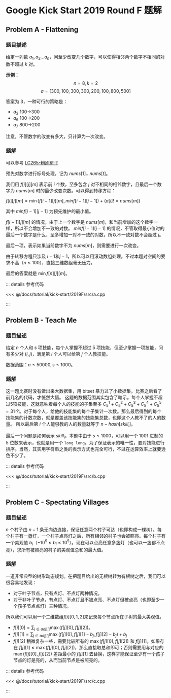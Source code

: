 # Google Kick Start 2019 Round F 题解

## Problem A - Flattening

### 题目描述

给定一列数 $a_1,a_2...a_n$，问至少改变几个数字，可以使得相邻两个数字不相同的对数不超过 $k$ 对。

**示例：**
$$n=8,k=2$$
$$a=[300,100,300,300,200,100,800,500]$$

答案为 $3$，一种可行的策略是：

- $a_2$ 100->300
- $a_6$ 100->200
- $a_7$ 800->200

注意，不管数字的改变有多大，只计算为一次改变。

### 题解

可以参考 [LC265-粉刷房子](https://leetcode-cn.com/problems/paint-house-ii/)

预先对数字进行标号处理，记为 $nums[1]...nums[t]$。

我们用 $f[i][j][m]$ 表示前 $i$ 个数，至多包含 $j$ 对不相同的相邻数字，且最后一个数字为 $nums[m]$ 时的最少改变次数。可以得到转移方程：

$f[i][j][m]=\min(f[i-1][j][m], minf[i-1][j-1]) + (a[i] != nums[m])$

其中 $minf[i-1][j-1]$ 为预先维护的最小值。

$f[i-1][j][m]$ 的情况，由于上一个数字是 $nums[m]$，和当前增加的这个数字一样，所以不会增加不一致的对数。
$minf[i-1][j-1]$ 的情况，不管取得最小值时的最后一个数字是什么，至多增加一对不一致的对数，所以不一致对数不会超过 $j$。

最后一项，表示如果当前数字不为 $nums[m]$，则需要进行一次改变。

由于转移方程只涉及 $i-1$和$j-1$，所以可以用滚动数组处理。不过本题对空间的要求不高（$n\leq100$），直接三维数组毫无压力。

最后的答案就是 $\min f[n][j][m]$。

::: details 参考代码

<<< @/docs/tutorial/kick-start/2019F/src/a.cpp

:::

## Problem B - Teach Me

### 题目描述

给定 $n$ 个人和 $s$ 项技能，每个人掌握不超过 $5$ 项技能，但至少掌握一项技能，问有多少对 $(i,j)$，满足第 $i$ 个人可以给第 $j$ 个人教技能。

数据范围：$n\leq50000,s\leq1000$。

### 题解

这一题比赛时没有做出来大数据集，用 bitset 暴力过了小数据集。比赛之后看了前几名的代码，才恍然大悟。
这题的数据范围其实包含了暗示。每个人掌握不超过5项技能，这就意味着每个人的技能的子集至多 $C_5^1+C_5^2+C_5^3+C_5^4+C_5^5=31个$。对于每个人，给他的技能集的每个子集计一次数。那么最后得到的每个技能集的计数次数，就是覆盖该技能集的技能集总数，也即这个人教不了的人的数量。
所以最后第 $i$ 个人能够教的人的数量就等于 $n-hash[skill_i]$。

最后一个问题是如何表示 $skill_i$。本题中由于 $s\leq1000$，可以用一个 1001 进制的 5 位数来表示，也就是用一个 `long long`。为了保证表示的唯一性，要对技能进行排序。当然，其实用字符串之类的表示方式也完全可行，不过在运算效率上就要逊色不少了。

::: details 参考代码

<<< @/docs/tutorial/kick-start/2019F/src/b.cpp

:::

## Problem C - Spectating Villages

### 题目描述

$n$ 个村子由 $n-1$ 条无向边连接，保证任意两个村子可达（也即构成一棵树）。每个村子有一盏灯，一个村子点亮灯之后，所有相邻的村子也会被照亮。每个村子有一个美观值 $b_i$（$-10^5\leq b_i\leq 10^5$）。现在可以点亮任意多盏灯（也可以一盏都不点亮），求所有被照亮的村子的美观值总和的最大值。

### 题解

一道非常典型的树形动态规划。在把题目给出的无根树转为有根树之后，我们可以很容易地发现：

- 对于叶子节点，只有点灯、不点灯两种情况。
- 对于非叶子节点，有点灯、不点灯且不被点亮、不点灯但被点亮（也即至少一个孩子节点点灯）三种情况。

所以我们可以用一个二维数组$f[i][0,1,2]$来记录每个节点所在子树的最大美观值。

- $f[i][0]=\sum_{j\in adj[i]} \max(f[j][0], f[j][2])$。
- $f[i][1]=\sum_{j\in adj[i]} \max(f[j][0], f[j][1] - b_j, f[j][2] - b_j)+b_j$
- $f[i][2]$ 稍微复杂一些，需要比较所有的 $\max(f[j][0], f[j][2])$ 和 $f[j][1]$。如果存在 $f[j][1]\leq\max(f[j][0], f[j][2])$，那么直接取总和即可；否则需要用与对应的 $\max(f[j][0], f[j][2])$ 差距最小的 $f[j][1]$ 去替换，这样才能保证至少有一个孩子节点的灯是亮的，从而当前节点是被照亮的。

::: details 参考代码

<<< @/docs/tutorial/kick-start/2019F/src/c.cpp

:::

<Utterances />
